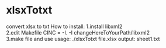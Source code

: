 # xlsxTotxt
convert xlsx to txt
How to install:
    1.install libxml2  
    2.edit Makefile 
        CINC = -I. -I changeHereToYourPath/libxml2     
    3.make file and use
usage: 
    ./xlsxTotxt file.xlsx 
output:
    sheet1.txt
